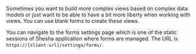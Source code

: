 Sometimes you want to build more complex views based on complex data models or just want to be able to have a bit more liberty when working with views. You can use blank forms to create these views.

You can navigate to the forms settings page which is one of the static sessions of Shesha application where forms are managed. The URL is `https://[client-url]/settings/forms/`.


